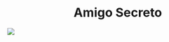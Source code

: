 <h1 align="center"> Amigo Secreto </h1>

   <p align="left">
   <img src="https://img.shields.io/badge/STATUS-EN%20DESAROLLO-green">
   </p>
